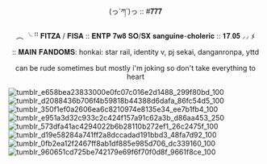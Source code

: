 
ㅤ
<p align="center">
(っ´ཀ`)っ :: #𝟕𝟕𝟕

<p align="center">
︵ ╰ ꜝꜝ 𝐅𝐈𝐓𝐙𝐀 / 𝐅𝐈𝐒𝐀 :: 𝐄𝐍𝐓𝐏 𝟕𝐰𝟖 𝐒𝐎/𝐒𝐗 𝐬𝐚𝐧𝐠𝐮𝐢𝐧𝐞-𝐜𝐡𝐨𝐥𝐞𝐫𝐢𝐜 :: 𝟏𝟕.𝟎𝟓 ⸝⸝ ﾒ


</p>

<p align="center">
:: 𝐌𝐀𝐈𝐍 𝐅𝐀𝐍𝐃𝐎𝐌𝐒: honkai: star rail, identity v, pj sekai, danganronpa, yttd

<p align="center">
can be rude sometimes but mostly i'm joking so don't take everything to heart 


![tumblr_e658bea23833000e0fc07c016e2d1488_299f80bd_100](https://github.com/user-attachments/assets/0540617c-20e0-4a5c-83b6-c6ac3ab26652)
![tumblr_d2088436b706f4b59818b44388d6dafa_86fc54d5_100](https://github.com/user-attachments/assets/3184f0e3-3038-424b-9b55-cb324341eed7)
![tumblr_350f1ef0a2606ea6c8210974e8135e34_ee7b1fb4_100](https://github.com/user-attachments/assets/5661eb9d-0b52-4e6d-bd7a-c65f9307977a)
![tumblr_e951a3d32c933c2c424f157a91c62a3b_d86aa453_250](https://github.com/user-attachments/assets/56772176-b861-4277-8bd1-a6aac8d4f8af)
![tumblr_573dfa41ac4294022b6b28110b272ef1_26c2475f_100](https://github.com/user-attachments/assets/a3336b2b-296c-48bb-8f65-5647206dd2f7)
![tumblr_d19e58284a741ff2a8dccadad191bbd3_48fa7d92_100](https://github.com/user-attachments/assets/0d78e12c-f265-4151-ac79-873b38ed9fd8)
![tumblr_0fb2ea12f2467ff8ab1df885e985d706_dc339160_100](https://github.com/user-attachments/assets/98695d69-55a4-4364-b2ca-23687f50edc2)
![tumblr_960651cd725be742179e69f6f70f0d8f_9661f8ce_100](https://github.com/user-attachments/assets/da334b74-e940-4213-9c9c-9a8365a7635e)

